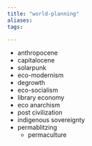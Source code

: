```yaml
---
title: "world-planning"
aliases: 
tags: 

---
```


- anthropocene
- capitalocene
- solarpunk
- eco-modernism
- degrowth
- eco-socialism
- library economy
- eco anarchism
- post civilization
- indigenous sovereignty
- permablitzing
	- permaculture

